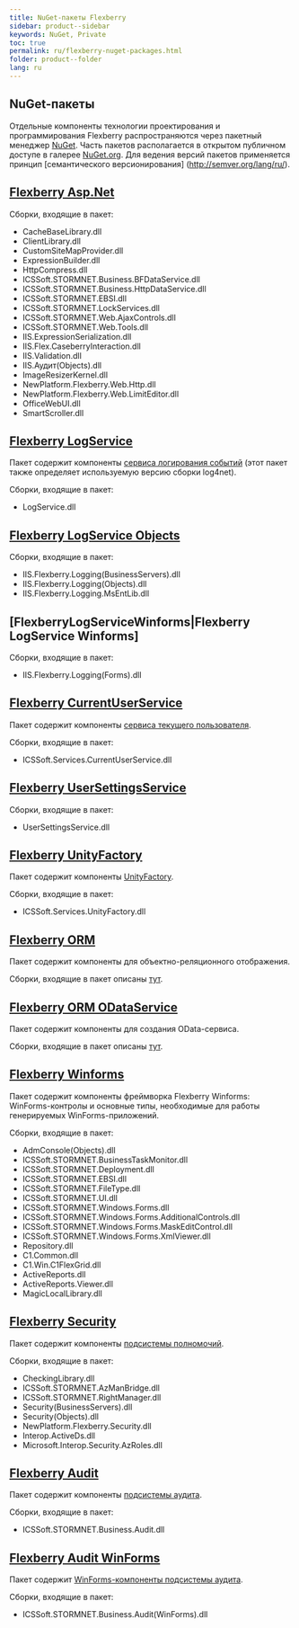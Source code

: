 ```yaml
---
title: NuGet-пакеты Flexberry
sidebar: product--sidebar
keywords: NuGet, Private
toc: true
permalink: ru/flexberry-nuget-packages.html
folder: product--folder
lang: ru
---
```


## NuGet-пакеты

Отдельные компоненты технологии проектирования и программирования Flexberry распространяются через пакетный менеджер [NuGet](https://nuget.org). Часть пакетов располагается в открытом публичном доступе в галерее [NuGet.org](https://www.nuget.org/packages?q=Flexberry). Для ведения версий пакетов применяется принцип [семантического версионирования] (http://semver.org/lang/ru/).

## [Flexberry Asp.Net](flexberry-a-s-p-n-e-t.html)

Сборки, входящие в пакет:

* CacheBaseLibrary.dll
* ClientLibrary.dll
* CustomSiteMapProvider.dll
* ExpressionBuilder.dll
* HttpCompress.dll
* ICSSoft.STORMNET.Business.BFDataService.dll
* ICSSoft.STORMNET.Business.HttpDataService.dll
* ICSSoft.STORMNET.EBSI.dll
* ICSSoft.STORMNET.LockServices.dll
* ICSSoft.STORMNET.Web.AjaxControls.dll
* ICSSoft.STORMNET.Web.Tools.dll
* IIS.ExpressionSerialization.dll
* IIS.Flex.CaseberryInteraction.dll
* IIS.Validation.dll
* IIS.Аудит(Objects).dll
* ImageResizerKernel.dll
* NewPlatform.Flexberry.Web.Http.dll
* NewPlatform.Flexberry.Web.LimitEditor.dll
* OfficeWebUI.dll
* SmartScroller.dll

## [Flexberry LogService](log-service-log4net.html)
Пакет содержит компоненты [сервиса логирования событий](log-service-log4net.html) (этот пакет также определяет используемую версию сборки log4net).

Сборки, входящие в пакет:
* LogService.dll

## [Flexberry LogService Objects](flexberry-log-service-objects.html)

Сборки, входящие в пакет:
* IIS.Flexberry.Logging(BusinessServers).dll
* IIS.Flexberry.Logging(Objects).dll
* IIS.Flexberry.Logging.MsEntLib.dll

## [FlexberryLogServiceWinforms|Flexberry LogService Winforms]
Сборки, входящие в пакет:
* IIS.Flexberry.Logging(Forms).dll

## [Flexberry CurrentUserService](current-user-service.html)
Пакет содержит компоненты [сервиса текущего пользователя](current-user-service.html).

Сборки, входящие в пакет:
* ICSSoft.Services.CurrentUserService.dll

## [Flexberry UserSettingsService](user-settings-service.html)
Сборки, входящие в пакет:
* UserSettingsService.dll

## [Flexberry UnityFactory](unity-factory.html)
Пакет содержит компоненты [UnityFactory](unity-factory.html).

Сборки, входящие в пакет:
* ICSSoft.Services.UnityFactory.dll

## [Flexberry ORM](fo_flexberry-orm.html)
Пакет содержит компоненты для объектно-реляционного отображения.

Сборки, входящие в пакет описаны [тут](flexberry-o-r-m-libraries.html).

## [Flexberry ORM ODataService](flexberry-o-r-m-o-data-service.html)
Пакет содержит компоненты для создания OData-сервиса.

Сборки, входящие в пакет описаны [тут](flexberry-o-r-m-o-data-service.html).

## [Flexberry Winforms](flexberry-winforms.html)
Пакет содержит компоненты фреймворка Flexberry Winforms: WinForms-контролы и основные типы, необходимые для работы генерируемых WinForms-приложений.

Сборки, входящие в пакет:
* AdmConsole(Objects).dll
* ICSSoft.STORMNET.BusinessTaskMonitor.dll
* ICSSoft.STORMNET.Deployment.dll
* ICSSoft.STORMNET.EBSI.dll
* ICSSoft.STORMNET.FileType.dll
* ICSSoft.STORMNET.UI.dll
* ICSSoft.STORMNET.Windows.Forms.dll
* ICSSoft.STORMNET.Windows.Forms.AdditionalControls.dll
* ICSSoft.STORMNET.Windows.Forms.MaskEditControl.dll
* ICSSoft.STORMNET.Windows.Forms.XmlViewer.dll
* Repository.dll
* C1.Common.dll
* C1.Win.C1FlexGrid.dll
* ActiveReports.dll
* ActiveReports.Viewer.dll
* MagicLocalLibrary.dll

## [Flexberry Security](flexberry-security.html)
Пакет содержит компоненты [подсистемы полномочий](right-manager-module.html).

Сборки, входящие в пакет:
* CheckingLibrary.dll
* ICSSoft.STORMNET.AzManBridge.dll
* ICSSoft.STORMNET.RightManager.dll
* Security(BusinessServers).dll
* Security(Objects).dll
* NewPlatform.Flexberry.Security.dll
* Interop.ActiveDs.dll
* Microsoft.Interop.Security.AzRoles.dll


## [Flexberry Audit](audit-web.html)
Пакет содержит компоненты [подсистемы аудита](audit-web.html).

Сборки, входящие в пакет:
* ICSSoft.STORMNET.Business.Audit.dll

## [Flexberry Audit WinForms](audit-win-forms.html)
Пакет содержит [WinForms-компоненты подсистемы аудита](audit-win-forms.html).

Сборки, входящие в пакет:
* ICSSoft.STORMNET.Business.Audit(WinForms).dll
